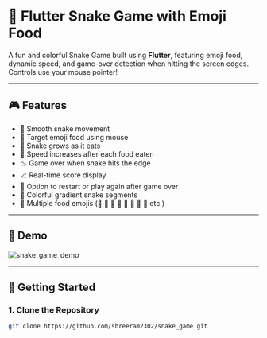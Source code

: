 # 🐍 Flutter Snake Game with Emoji Food

A fun and colorful Snake Game built using **Flutter**, featuring emoji food, dynamic speed, and game-over detection when hitting the screen edges. Controls use your mouse pointer!

---

## 🎮 Features

- 🐍 Smooth snake movement
- 🎯 Target emoji food using mouse
- 🧠 Snake grows as it eats
- 🚀 Speed increases after each food eaten
- 📉 Game over when snake hits the edge
- 📈 Real-time score display
- 🔁 Option to restart or play again after game over
- 🎨 Colorful gradient snake segments
- 🍎 Multiple food emojis (🍎 🍇 🍒 🍕 🍩 🥑 🥕 🌮 etc.)

---

## 🧪 Demo

![snake_game_demo](screenshots/demo.gif) <!-- Replace with your GIF or screenshot path -->

---

## 🚀 Getting Started

### 1. Clone the Repository

```bash
git clone https://github.com/shreeram2302/snake_game.git
